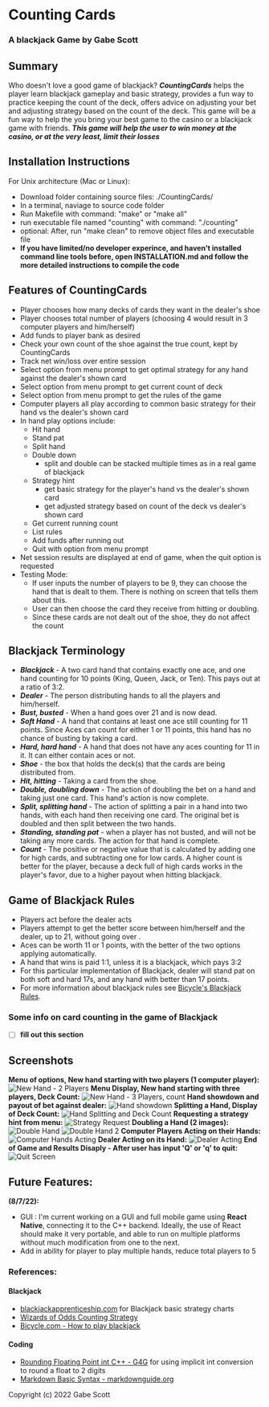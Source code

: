# Counting Cards 

### A blackjack Game by Gabe Scott

## Summary

Who doesn't love a good game of blackjack? ***CountingCards*** helps the player learn blackjack gameplay and basic strategy, provides a fun way to practice keeping the count of the deck, offers advice on adjusting your bet and adjusting strategy based on the count of the deck. This game will be a fun way to help the you bring your best game to the casino or a blackjack game with friends. 
***This game will help the user to win money at the casino, or at the very least, limit their losses***

## Installation Instructions

For Unix architecture (Mac or Linux):
- Download folder containing source files: ./CountingCards/
- In a terminal, naviage to source code folder
- Run Makefile with command: "make" or "make all"
- run executable file named "counting" with command: "./counting" 
- optional: After, run "make clean" to remove object files and executable file
- **If you have limited/no developer experince, and haven't installed command line tools before, open INSTALLATION.md and follow the more detailed instructions to compile the code**

## Features of CountingCards

- Player chooses how many decks of cards they want in the dealer's shoe
- Player chooses total number of players (choosing 4 would result in 3 computer players and him/herself)
- Add funds to player bank as desired
- Check your own count of the shoe against the true count, kept by CountingCards
- Track net win/loss over entire session
- Select option from menu prompt to get optimal strategy for any hand against the dealer's shown card
- Select option from menu prompt to get current count of deck
- Select option from menu prompt to get the rules of the game
- Computer players all play according to common basic strategy for their hand vs the dealer's shown card
- In hand play options include:
    - Hit hand
    - Stand pat
    - Split hand
    - Double down
        * split and double can be stacked multiple times as in a real game of blackjack
    - Strategy hint
        * get basic strategy for the player's hand vs the dealer's shown card
        * get adjusted strategy based on count of the deck vs dealer's shown card
    - Get current running count
    - List rules
    - Add funds after running out
    - Quit with option from menu prompt
- Net session results are displayed at end of game, when the quit option is requested    
- Testing Mode:
    * If user inputs the number of players to be 9, they can choose the hand that is dealt to them. There is nothing on screen that tells them about this.
    * User can then choose the card they receive from hitting or doubling.
    * Since these cards are not dealt out of the shoe, they do not affect the count


## Blackjack Terminology

- ***Blackjack*** - A two card hand that contains exactly one ace, and one hand counting for 10 points (King, Queen, Jack, or Ten). This pays out at a ratio of 3:2.
- ***Dealer*** - The person distributing hands to all the players and him/herself.
- ***Bust, busted*** - When a hand goes over 21 and is now dead.
- ***Soft Hand*** - A hand that contains at least one ace still counting for 11 points. Since Aces can count for either 1 or 11 points, this hand has no chance of busting by taking a card.
- ***Hard, hard hand*** - A hand that does not have any aces counting for 11 in it. It can either contain aces or not.  
- ***Shoe*** - the box that holds the deck(s) that the cards are being distributed from.
- ***Hit, hitting*** - Taking a card from the shoe.
- ***Double, doubling down*** - The action of doubling the bet on a hand and taking just one card. This hand's action is now complete.
- ***Split, splitting hand*** - The action of splitting a pair in a hand into two hands, with each hand then receiving one card. The original bet is doubled and then split between the two hands.
- ***Standing, standing pat*** - when a player has not busted, and will not be taking any more cards. The action for that hand is complete. 
- ***Count*** - The positive or negative value that is calculated by adding one for high cards, and subtracting one for low cards. A higher count is better for the player, because a deck full of high cards works in the player's favor, due to a higher payout when hitting blackjack.

## Game of Blackjack Rules

- Players act before the dealer acts
- Players attempt to get the better score between him/herself and the dealer, up to 21, without going over . 
- Aces can be worth 11 or 1 points, with the better of the two options applying automatically. 
- A hand that wins is paid 1:1, unless it is a blackjack, which pays 3:2
- For this particular implementation of Blackjack, dealer will stand pat on both soft and hard 17s, and any hand with better than 17 points.
- For more information about blackjack rules see [Bicycle's Blackjack Rules](https://bicyclecards.com/how-to-play/blackjack/).

### Some info on card counting in the game of Blackjack

- [ ] **fill out this section**

## Screenshots

**Menu of options, New hand starting with two players (1 computer player):**
![New Hand - 2 Players](/screenshots/8_7_22/newhand_2players.png "New Hand with 2 Players")
**Menu Display, New hand starting with three players, Deck Count:**
![New Hand - 3 Players, count](/screenshots/8_7_22/count_menu_multihands.png "New Hand with 3 Players")
**Hand showdown and payout of bet against dealer:**
![Hand showdown](/screenshots/8_7_22/showdown.png "Showdown Against Dealer")
**Splitting a Hand, Display of Deck Count:**
![Hand Splitting and Deck Count](/screenshots/8_7_22/split_count.png "Splitting a Hand and Deck Count")
**Requesting a strategy hint from menu:**
![Strategy Request](/screenshots/8_7_22/strats_menu.png "Requesting Strategy Hint")
**Doubling a Hand (2 images):**
![Double Hand](/screenshots/8_7_22/double2.png "Doubling Hand")
![Double Hand 2](/screenshots/8_7_22/double.png "Doubling Hand 2")
**Computer Players Acting on their Hands:**
![Computer Hands Acting](/screenshots/8_7_22/multi_player_action.png "Computer Action")
**Dealer Acting on its Hand:**
![Dealer Acting](/screenshots/8_7_22/pat_dealeraction.png "Dealer Action")
**End of Game and Results Disaply - After user has input 'Q' or 'q' to quit:**
![Quit Screen](/screenshots/8_7_22/quitscreen.png "End of Game")

## Future Features:

**(8/7/22):** 

- GUI : I'm current working on a GUI and full mobile game using **React Native**, connecting it to the C++ backend. Ideally, the use of React should make it very portable, and able to run on multiple platforms without much modification from one to the next.
- Add in ability for player to play multiple hands, reduce total players to 5

### References:

#### Blackjack

- [blackjackapprenticeship.com](https://www.blackjackapprenticeship.com/blackjack-strategy-charts/) for Blackjack basic strategy charts
- [Wizards of Odds Counting Strategy](https://wizardofodds.com/games/blackjack/card-counting/high-low/)
- [Bicycle.com - How to play blackjack](https://bicyclecards.com/how-to-play/blackjack/)

#### Coding

- [Rounding Floating Point int C++ - G4G](https://www.geeksforgeeks.org/rounding-floating-point-number-two-decimal-places-c-c/) for using implicit int conversion to round a float to 2 digits
- [Markdown Basic Syntax - markdownguide.org](https://www.markdownguide.org/basic-syntax/#link-best-practices)



Copyright (c) 2022 Gabe Scott
